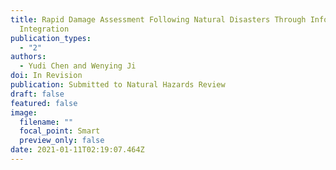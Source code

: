 ```yaml
---
title: Rapid Damage Assessment Following Natural Disasters Through Information
  Integration
publication_types:
  - "2"
authors:
  - Yudi Chen and Wenying Ji
doi: In Revision
publication: Submitted to Natural Hazards Review
draft: false
featured: false
image:
  filename: ""
  focal_point: Smart
  preview_only: false
date: 2021-01-11T02:19:07.464Z
---
```

